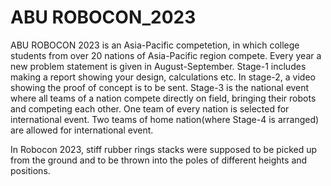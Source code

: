 # ABU ROBOCON_2023

ABU ROBOCON 2023 is an Asia-Pacific competetion, in which college students from over 20 nations of Asia-Pacific region compete. Every year a new problem statement is given in August-September. Stage-1 includes making a report showing your design, calculations etc. In stage-2, a video showing the proof of concept is to be sent. Stage-3 is the national event where all teams of a nation compete directly on field, bringing their robots and competing each other. One team of every nation is selected for international event. Two teams of home nation(where Stage-4 is arranged) are allowed for international event. 

In Robocon 2023, stiff rubber rings stacks were supposed to be picked up from the ground and to be thrown into the poles of different heights and positions.


